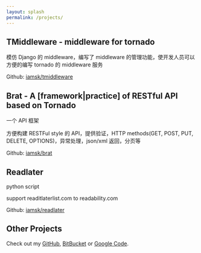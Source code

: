 ```yaml
---
layout: splash
permalink: /projects/
---
```


## TMiddleware - middleware for tornado

模仿 Django 的 middleware，编写了 middleware 的管理功能，使开发人员可以方便的编写 tornado 的 middleware 服务

Github: [iamsk/tmiddleware][1]

## Brat - A [framework|practice] of RESTful API based on Tornado

一个 API 框架

方便构建 RESTFul style 的 API，提供验证，HTTP methods(GET, POST, PUT, DELETE, OPTIONS)，异常处理，json/xml 返回，分页等

Github: [iamsk/brat][2]

## Readlater

python script

support readitlaterlist.com to readability.com

Github:  [iamsk/readlater][3]

## Other Projects

Check out my [GitHub][4], [BitBucket][5] or [Google Code][6].

[1]:	https://github.com/iamsk/tmiddleware
[2]:	https://github.com/iamsk/brat
[3]:	https://github.com/iamsk/readlater
[4]:	https://github.com/iamsk
[5]:	https://bitbucket.org/iamsk
[6]:	https://code.google.com/u/110438853299428005227